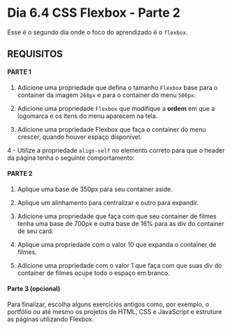 # Dia 6.4 CSS Flexbox - Parte 2

Esse é o segundo dia onde o foco do aprendizado é o `flexbox`.

## REQUISITOS

#### PARTE 1

1. Adicione uma propriedade que defina o tamanho `Flexbox` base para o container da imagem `268px` e para o container do menu `500px`.

2. Adicione uma propriedade `Flexbox` que modifique a **ordem** em que a logomarca e os itens do menu aparecem na tela.

3. Adicione uma propriedade Flexbox que faça o container do menu crescer, quando houver espaço disponível.

4 - Utilize a propriedade `align-self` no elemento correto para que o header da página tenha o seguinte comportamento:

#### PARTE 2

1. Aplique uma base de 350px para seu container aside.

2. Aplique um alinhamento para centralizar e outro para expandir. 

3. Adicione uma propriedade que faça com que seu container de filmes tenha uma base de 700px e outra base de 16% para as div do container de seu card.

4. Aplique uma propriedade com o valor 10 que expanda o container de filmes.

5. Adicione uma propriedade com o valor 1 que faça com que suas div do container de filmes ocupe todo o espaço em branco.

#### Parte 3 (opcional)

Para finalizar, escolha alguns exercícios antigos como, por exemplo, o portfólio ou até mesmo os projetos de HTML, CSS e JavaScript e estruture as páginas utilizando Flexbox.
